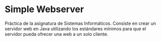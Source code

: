 # Simple Webserver
Práctica de la asignatura de Sistemas Informáticos. Consiste en crear un servidor web en Java utilizando los estándares mínimos para que el servidor pueda ofrecer una web a un solo cliente.
